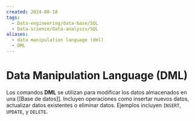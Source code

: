 ```yaml
---
created: 2024-08-18
tags:
  - Data-engineering/data-base/SQL
  - Data-science/Data-analysis/SQL
aliases:
  - data manipulation language (dml)
  - DML
---
```

# Data Manipulation Language (DML)

Los comandos **DML** se utilizan para modificar los datos almacenados en una [[Base de datos]]. Incluyen operaciones como insertar nuevos datos, actualizar datos existentes o eliminar datos. Ejemplos incluyen `INSERT`, `UPDATE`, y `DELETE`.